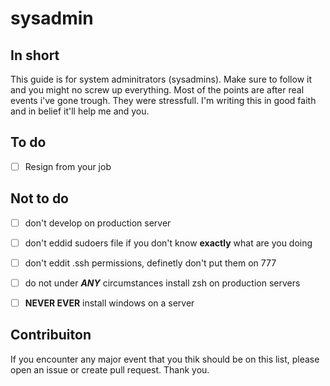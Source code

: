 # sysadmin

## In short
This guide is for system adminitrators (sysadmins). Make sure to follow it and you might no screw up everything. Most of the points are after real events i've gone trough. They were stressfull. I'm writing this in good faith and in belief it'll help me and you.


## To do
 - [ ] Resign from your job



## Not to do
 - [ ] don't develop on production server
 - [ ] don't eddid sudoers file if you don't know **exactly** what are you doing
 - [ ] don't eddit .ssh permissions, definetly don't put them on 777
 - [ ] do not under ***ANY*** circumstances install zsh on production servers
 - [ ] **NEVER EVER** install windows on a server


## Contribuiton
If you encounter any major event that you thik should be on this list, please open an issue or create pull request. Thank you.
